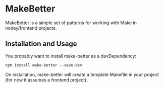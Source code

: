 # MakeBetter

MakeBetter is a simple set of patterns for working with Make in nodey/frontend projects.

## Installation and Usage

You probably want to install make-better as a devDependency:

```
npm install make-better --save-dev
```

On installation, make-better will create a template Makefile in your project (for now it assumes a frontend project).
